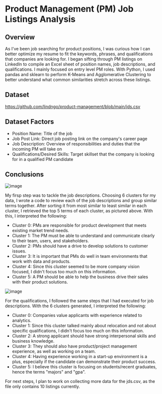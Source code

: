 # Product Management (PM) Job Listings Analysis

## Overview
As I've been job searching for product positions, I was curious how I can better optimize my resume to fit the keywords, phrases, and qualifications that companies are looking for. I began sifting through PM listings on LinkedIn to compile an Excel sheet of position names, job descriptions, and qualifications. I mainly focused on entry level PM roles. With Python, I used pandas and sklearn to perform K-Means and Agglomerative Clustering to better understand what common similarities stretch across these listings. 

## Dataset
https://github.com/lindngo/product-management/blob/main/jds.csv

## Dataset Factors
- Position Name: Title of the job
- Job Post Link: Direct job posting link on the company's career page
- Job Description: Overview of responsibilities and duties that the incoming PM will take on
- Qualifications/Desired Skills: Target skillset that the company is looking for in a qualified PM candidate

## Conclusions

![image](https://user-images.githubusercontent.com/63205351/233500344-34dbe17e-fa9f-41d6-86cf-ddbdf3ebee4d.png)

My firsp step was to tackle the job descriptions. Choosing 6 clusters for my data, I wrote a code to review each of the job descriptions and group similar terms together. After sorting it from most similar to least similar in each cluster, I retrieved the top 5 terms of each cluster, as pictured above. With this, I interpreted the following:

- Cluster 0: PMs are responsible for product development that meets existing market trend needs.
- Cluster 1: The PM must be able to understand and communicate clearly to their team, users, and stakeholders.
- Cluster 2: PMs should have a drive to develop solutions to customer issues.
- Cluster 3: It is important that PMs do well in team environments that work with data and products.
- Cluster 4: Since this cluster seemed to be more company vision focused, I didn't focus too much on this information.
- Cluster 5: A PM should be able to help the business drive their sales with their product solutions.

![image](https://user-images.githubusercontent.com/63205351/233500363-3bf8f102-d3da-4522-8a5f-4b54d3759f1a.png)

For the qualifications, I followed the same steps that I had executed for job descriptions. With the 6 clusters generated, I interpreted the following:
- Cluster 0: Companies value applicants with experience related to analytics.
- Cluster 1: Since this cluster talked mainly about relocation and not about specific qualifications, I didn't focus too much on this information.
- Cluster 2: A strong applicant should have strong interpersonal skills and business knowledge.
- Cluster 3: They should also have product/project management experience, as well as working on a team.
- Cluster 4: Having experience working in a start-up environment is a plus, especially if the candidate can demonstrate their product success.
- Cluster 5: I believe this cluster is focusing on students/recent graduates, hence the terms "majors" and "gpa".


For next steps, I plan to work on collecting more data for the jds.csv, as the file only contains 10 listings currently.
